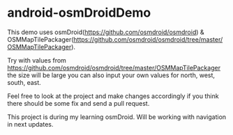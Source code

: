 # android-osmDroidDemo

This demo uses osmDroid(https://github.com/osmdroid/osmdroid) 
&
OSMMapTilePackager(https://github.com/osmdroid/osmdroid/tree/master/OSMMapTilePackager).

Try with values from https://github.com/osmdroid/osmdroid/tree/master/OSMMapTilePackager
the size will be large
you can also input your own values for north,  west, south, east.

Feel free to look at the project and make changes accordingly if you think there should be some fix and send a pull request.

This project is during my learning osmDroid. Will be working with navigation in next updates.

  
